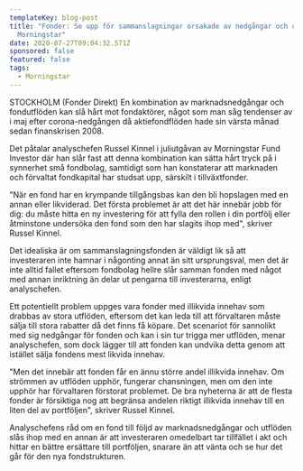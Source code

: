 ```yaml
---
templateKey: blog-post
title: "Fonder: Se upp för sammanslagningar orsakade av nedgångar och utflöden -
  Morningstar"
date: 2020-07-27T09:04:32.571Z
sponsored: false
featured: false
tags:
  - Morningstar
---
```

STOCKHOLM (Fonder Direkt) En kombination av marknadsnedgångar och fondutflöden kan slå hårt mot fondaktörer, något som man såg tendenser av i maj efter corona-nedgången då aktiefondflöden hade sin värsta månad sedan finanskrisen 2008.

Det påtalar analyschefen Russel Kinnel i juliutgåvan av Morningstar Fund Investor där han slår fast att denna kombination kan sätta hårt tryck på i synnerhet små fondbolag, samtidigt som han konstaterar att marknaden och förvaltat fondkapital har studsat upp, särskilt i tillväxtfonder.

"När en fond har en krympande tillgångsbas kan den bli hopslagen med en annan eller likviderad. Det första problemet är att det här innebär jobb för dig: du måste hitta en ny investering för att fylla den rollen i din portfölj eller åtminstone undersöka den fond som den har slagits ihop med", skriver Russel Kinnel.

Det idealiska är om sammanslagningsfonden är väldigt lik så att investeraren inte hamnar i någonting annat än sitt ursprungsval, men det är inte alltid fallet eftersom fondbolag hellre slår samman fonden med något med annan inriktning än delar ut pengarna till investerarna, enligt analyschefen.

Ett potentiellt problem uppges vara fonder med illikvida innehav som drabbas av stora utflöden, eftersom det kan leda till att förvaltaren måste sälja till stora rabatter då det finns få köpare. Det scenariot för sannolikt med sig nedgångar för fonden och kan i sin tur trigga mer utflöden, menar analyschefen, som dock lägger till att fonden kan undvika detta genom att istället sälja fondens mest likvida innehav.

"Men det innebär att fonden får en ännu större andel illikvida innehav. Om strömmen av utflöden upphör, fungerar chansningen, men om den inte upphör har förvaltaren förstorat problemet. De bra nyheterna är att de flesta fonder är försiktiga nog att begränsa andelen riktigt illikvida innehav till en liten del av portföljen", skriver Russel Kinnel.

Analyschefens råd om en fond till följd av marknadsnedgångar och utflöden slås ihop med en annan är att investeraren omedelbart tar tillfället i akt och hittar en bättre ersättare till portföljen, snarare än att vänta och se hur det går för den nya fondstrukturen.